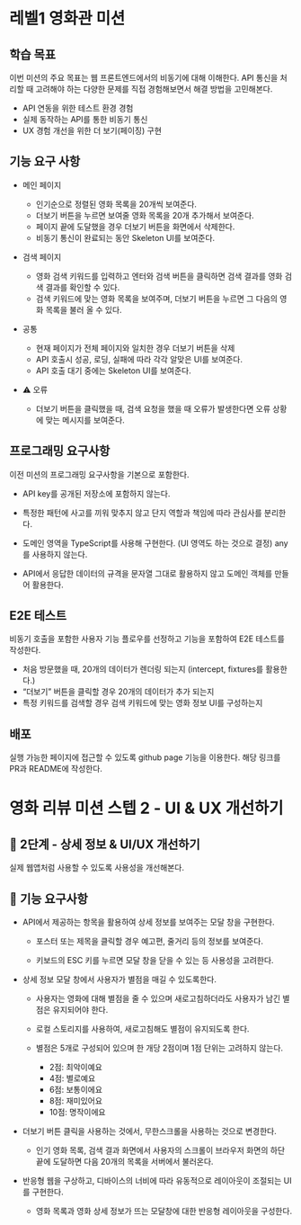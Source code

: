 # 레벨1 영화관 미션

## 학습 목표
이번 미션의 주요 목표는 웹 프론트엔드에서의 비동기에 대해 이해한다.
API 통신을 처리할 때 고려해야 하는 다양한 문제를 직접 경험해보면서 해결 방법을 고민해본다.
- API 연동을 위한 테스트 환경 경험
- 실제 동작하는 API를 통한 비동기 통신
- UX 경험 개선을 위한 더 보기(페이징) 구현

## 기능 요구 사항
- 메인 페이지
  - 인기순으로 정렬된 영화 목록을 20개씩 보여준다.
  - 더보기 버튼을 누르면 보여줄 영화 목록을 20개 추가해서 보여준다.
  - 페이지 끝에 도달했을 경우 더보기 버튼을 화면에서 삭제한다.
  - 비동기 통신이 완료되는 동안 Skeleton UI를 보여준다.

- 검색 페이지

  - 영화 검색 키워드를 입력하고 엔터와 검색 버튼을 클릭하면 검색 결과를 영화 검색 결과를 확인할 수 있다.
  - 검색 키워드에 맞는 영화 목록을 보여주며, 더보기 버튼을 누르면 그 다음의 영화 목록을 불러 올 수 있다.

- 공통

  - 현재 페이지가 전체 페이지와 일치한 경우 더보기 버튼을 삭제
  - API 호출시 성공, 로딩, 실패에 따라 각각 알맞은 UI를 보여준다.
  - API 호출 대기 중에는 Skeleton UI를 보여준다.

- ⚠️ 오류

  - 더보기 버튼을 클릭했을 때, 검색 요청을 했을 때 오류가 발생한다면 오류 상황에 맞는 메시지를 보여준다.

## 프로그래밍 요구사항
이전 미션의 프로그래밍 요구사항을 기본으로 포함한다.

 - API key를 공개된 저장소에 포함하지 않는다.

 - 특정한 패턴에 사고를 끼워 맞추지 않고 단지 역할과 책임에 따라 관심사를 분리한다.

 - 도메인 영역을 TypeScript를 사용해 구현한다. (UI 영역도 하는 것으로 결정) any를 사용하지 않는다.
- API에서 응답한 데이터의 규격을 문자열 그대로 활용하지 않고 도메인 객체를 만들어 활용한다.

## E2E 테스트
비동기 호출을 포함한 사용자 기능 플로우를 선정하고 기능을 포함하여 E2E 테스트를 작성한다.

- 처음 방문했을 때, 20개의 데이터가 렌더링 되는지 (intercept, fixtures를 활용한다.)
- “더보기” 버튼을 클릭할 경우 20개의 데이터가 추가 되는지
- 특정 키워드를 검색할 경우 검색 키워드에 맞는 영화 정보 UI를 구성하는지

## 배포

 실행 가능한 페이지에 접근할 수 있도록 github page 기능을 이용한다.
 해당 링크를 PR과 README에 작성한다.



# 영화 리뷰 미션 스텝 2 - UI & UX 개선하기
## 🚀 2단계 - 상세 정보 & UI/UX 개선하기

실제 웹앱처럼 사용할 수 있도록 사용성을 개선해본다.

## 🎯 기능 요구사항

 - API에서 제공하는 항목을 활용하여 상세 정보를 보여주는 모달 창을 구현한다.

    - 포스터 또는 제목을 클릭할 경우 예고편, 줄거리 등의 정보를 보여준다.

    - 키보드의 ESC 키를 누르면 모달 창을 닫을 수 있는 등 사용성을 고려한다.

 - 상세 정보 모달 창에서 사용자가 별점을 매길 수 있도록한다.
    - 사용자는 영화에 대해 별점을 줄 수 있으며 새로고침하더라도 사용자가 남긴 별점은 유지되어야 한다.

    - 로컬 스토리지를 사용하여, 새로고침해도 별점이 유지되도록 한다.

    - 별점은 5개로 구성되어 있으며 한 개당 2점이며 1점 단위는 고려하지 않는다.

      - 2점: 최악이예요
      - 4점: 별로예요
      - 6점: 보통이에요
      - 8점: 재미있어요
      - 10점: 명작이에요
- 더보기 버튼 클릭을 사용하는 것에서, 무한스크롤을 사용하는 것으로 변경한다.
  - 인기 영화 목록, 검색 결과 화면에서 사용자의 스크롤이 브라우저 화면의 하단 끝에 도달하면 다음 20개의 목록을 서버에서 불러온다.

- 반응형 웹을 구상하고, 디바이스의 너비에 따라 유동적으로 레이아웃이 조절되는 UI를 구현한다.
  - 영화 목록과 영화 상세 정보가 뜨는 모달창에 대한 반응형 레이아웃을 구성한다.